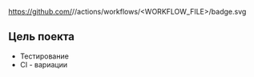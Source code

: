https://github.com/<OWNER>/<REPOSITORY>/actions/workflows/<WORKFLOW_FILE>/badge.svg

## Цель поекта
- Тестирование
- CI - вариации

